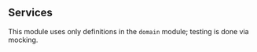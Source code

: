 ## Services

This module uses only definitions in the `domain` module; testing is done via mocking.
